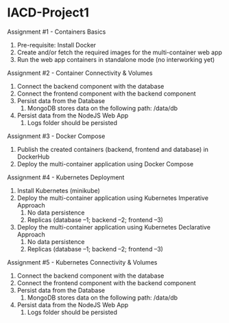 # IACD-Project1

Assignment #1 - Containers Basics

1. Pre-requisite: Install Docker
2. Create and/or fetch the required images for the multi-container web app
3. Run the web app containers in standalone mode (no interworking yet)

Assignment #2 - Container Connectivity & Volumes

1. Connect the backend component with the database
2. Connect the frontend component with the backend component
3. Persist data from the Database
   1. MongoDB stores data on the following path: /data/db
4. Persist data from the NodeJS Web App
   1. Logs folder should be persisted

Assignment #3 - Docker Compose

1. Publish the created containers (backend, frontend and database) in DockerHub
2. Deploy the multi-container application using Docker Compose

Assignment #4 - Kubernetes Deployment


1. Install Kubernetes (minikube)
2. Deploy the multi-container application using Kubernetes Imperative Approach
   1. No data persistence
   2. Replicas (database –1; backend –2; frontend –3)
3. Deploy the multi-container application using Kubernetes Declarative Approach
   1. No data persistence
   2. Replicas (database –1; backend –2; frontend –3)

Assignment #5 - Kubernetes Connectivity & Volumes

1. Connect the backend component with the database
2. Connect the frontend component with the backend component
3. Persist data from the Database
   1. MongoDB stores data on the following path: /data/db
4. Persist data from the NodeJS Web App
   1. Logs folder should be persisted
